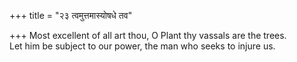 +++
title = "२३ त्वमुत्तमास्योषधे तव"

+++
Most excellent of all art thou, O Plant thy vassals are the trees.  
     Let him be subject to our power, the man who seeks to injure us.